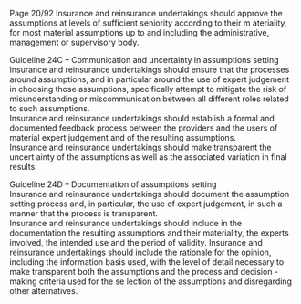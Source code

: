  
Page 20/92 
Insurance and reinsurance undertakings should approve the assumptions at levels of sufficient 
seniority according to their m ateriality, for most material assumptions up to and including the 
administrative, management or supervisory body.  
 
Guideline 24C – Communication and uncertainty in assumptions setting  
Insurance and reinsurance undertakings should ensure that the processes around 
assumptions, and in particular around the use of expert judgement in choosing those 
assumptions, specifically attempt to mitigate the risk of misunderstanding or 
miscommunication between all different roles related to such assumptions.  
Insurance and  reinsurance undertakings should establish a formal and documented feedback 
process between the providers and the users of material expert judgement and of the resulting 
assumptions.  
Insurance and reinsurance undertakings should make transparent the uncert ainty of the 
assumptions as well as the associated variation in final results.  
 
Guideline 24D – Documentation of assumptions setting  
Insurance and reinsurance undertakings should document the assumption setting process 
and, in particular, the use of expert  judgement, in such a manner that the process is 
transparent.  
Insurance and reinsurance undertakings should include in the documentation the resulting 
assumptions and their materiality, the experts involved, the intended use and the period of 
validity. 
Insurance and reinsurance undertakings should include the rationale for the opinion, including 
the information basis used, with the level of detail necessary to make transparent both the 
assumptions and the process and decision -making criteria used for the se lection of the 
assumptions and disregarding other alternatives.  